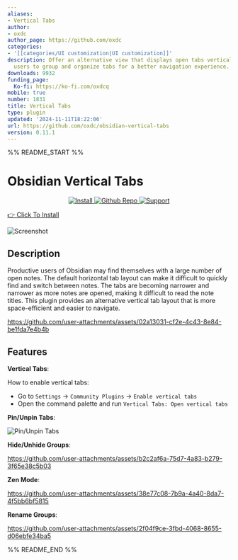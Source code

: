 ```yaml
---
aliases:
- Vertical Tabs
author:
- oxdc
author_page: https://github.com/oxdc
categories:
- '[[categories/UI customization|UI customization]]'
description: Offer an alternative view that displays open tabs vertically, allowing
  users to group and organize tabs for a better navigation experience.
downloads: 9932
funding_page:
  Ko-fi: https://ko-fi.com/oxdcq
mobile: true
number: 1831
title: Vertical Tabs
type: plugin
updated: '2024-11-11T18:22:06'
url: https://github.com/oxdc/obsidian-vertical-tabs
version: 0.11.1
---
```


%% README_START %%

# Obsidian Vertical Tabs

<p align="center">
  <a href="https://obsidian.md/plugins?id=vertical-tabs">
    <img
      alt="Install"
      src="https://img.shields.io/badge/Install-blue?style=for-the-badge&logo=obsidian&logoColor=white"
    />
  </a>
  <a href="https://github.com/oxdc/obsidian-vertical-tabs">
    <img
      alt="Github Repo"
      src="https://img.shields.io/badge/GitHub%20Repo-7037C8?style=for-the-badge&logo=GitHub&logoColor=white"
    />
  </a>
  <a href="https://ko-fi.com/oxdcq">
    <img
      alt="Support"
      src="https://img.shields.io/badge/Support-orange?style=for-the-badge&logo=ko-fi&logoColor=white"
    />
  </a>
</p>

[👉 Click To Install](https://obsidian.md/plugins?id=vertical-tabs)

![Screenshot](https://raw.githubusercontent.com/oxdc/obsidian-vertical-tabs/HEAD/images/hero.png)

## Description

Productive users of Obsidian may find themselves with a large number of open notes. The default horizontal tab layout can make it difficult to quickly find and switch between notes. The tabs are becoming narrower and narrower as more notes are opened, making it difficult to read the note titles. This plugin provides an alternative vertical tab layout that is more space-efficient and easier to navigate.



https://github.com/user-attachments/assets/02a13031-cf2e-4c43-8e84-be1fda7e4b4b



## Features

**Vertical Tabs**:

How to enable vertical tabs:
- Go to `Settings` -> `Community Plugins` -> `Enable vertical tabs`
- Open the command palette and run `Vertical Tabs: Open vertical tabs`

**Pin/Unpin Tabs**:

![Pin/Unpin Tabs](https://raw.githubusercontent.com/oxdc/obsidian-vertical-tabs/HEAD/images/pin.png)

**Hide/Unhide Groups**:

https://github.com/user-attachments/assets/b2c2af6a-75d7-4a83-b279-3f65e38c5b03

**Zen Mode**:

https://github.com/user-attachments/assets/38e77c08-7b9a-4a40-8da7-4f5bb6bf5815

**Rename Groups**:

https://github.com/user-attachments/assets/2f04f9ce-3fbd-4068-8655-d06ebfe34ba5


%% README_END %%
